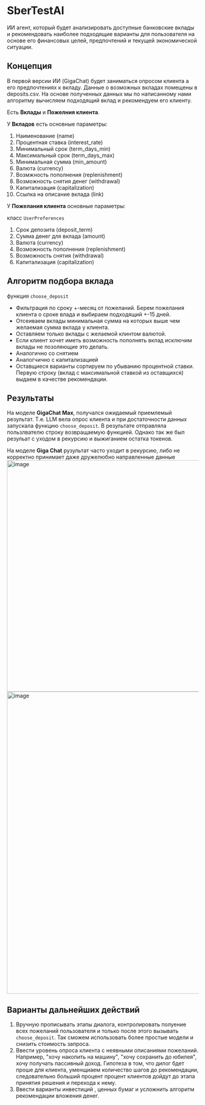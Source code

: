 # SberTestAI
ИИ агент, который будет анализировать доступные банковские вклады и рекомендовать наиболее подходящие варианты для пользователя на основе его финансовых целей, предпочтений и текущей экономической ситуации.

## Концепция
В первой версии ИИ (GigaChat) будет заниматься опросом клиента а его предпочтениях к вкладу. Данные о возможных вкладах помещены в deposits.csv. 
На основе полученных данных мы по написанному нами алгоритму вычисляем подходящий вклад и рекомендуем его клиенту.

Есть **Вклады** и **Пожелния клиента**.

У **Вкладов** есть основные параметры:
1. Наименование (name)
2. Процентная ставка (interest_rate)
3. Минимальный срок (term_days_min)
4. Максимальный срок (term_days_max)
5. Минимальная сумма (min_amount)
6. Валюта (currency)
7. Возмжность пополнения (replenishment)
8. Возможность снятия денег (withdrawal)
9. Капитализация (capitalization)
10. Ссылка на описание вклада (link)

У **Пожелания клиента** основные параметры:

класс `UserPreferences`
1. Срок депозита (deposit_term)
2. Сумма денег для вклада (amount)
3. Валюта (currency)
4. Возможность пополнения (replenishment)
5. Возможность снятия (withdrawal) 
6. Капитализация (capitalization)

## Алгоритм подбора вклада
функция `choose_deposit`
- Фильтрация по сроку +-месяц от пожеланий. Берем пожелания клиента о сроке влада и выбираем подходящий +-15 дней.
- Отсеиваем вклады минимальная сумма на которых выше чем желаемая сумма вклада у клиента.
- Оставляем только вклады с желаемой клинтом валютой.
- Если клиент хочет иметь возможность пополнять вклад исключим вклады не позоляющие это делать.
- Аналогично со снятием
- Аналогчично с капитализацией
- Оставщиеся варианты сортируем по убыванию процентной ставки.
Первую строку (вклад с максимальной ставкой из оставщихся) выдаем в качестве рекомендации.

## Результаты
На моделе **GigaChat Max**, получался ожидаемый приемлемый результат. Т.е. LLM вела опрос клиента и при достаточности данных запускала функцию `choose_deposit`. В результате отправляла пользлвателю строку возвращаемую функцией.
Однако так же был резульат с уходом в рекурсию и выжиганием остатка токенов. 

На моделе **Giga Chat** рузультат часто уходит в рекурсию, либо не корректно принимает даже дружелюбно направленные данные
<img width="1101" height="607" alt="image" src="https://github.com/user-attachments/assets/48ee7e8a-0c88-48cc-a434-c9d2f28fad7d" />
<img width="928" height="792" alt="image" src="https://github.com/user-attachments/assets/c97f6123-6b2e-40b5-af11-08ae53662dd1" />

## Варианты дальнейших действий
1. Вручную прописывать этапы диалога, контролировать полуение всех пожеланий пользователя и только после этого вызывать `choose_deposit`. Так сможем использовать более простые модели и снизить стоимость запроса.
2. Ввести уровень опроса клиента с неявными описаниями пожеланий. Например, "хочу накопить на машину", "хочу сохранить до юбилея", хочу получать пассивный доход. Гипотеза в том, что дилог бдет проше для клиента, уменщиаем количество шагов до рекомендации, следовательно больший процент процент клиентов дойдут до этапа принятия решения и перехода к нему.
3. Ввести варианты инвестиций , ценных бумаг и усложнить алгоритм рекомендации вложения денег.
